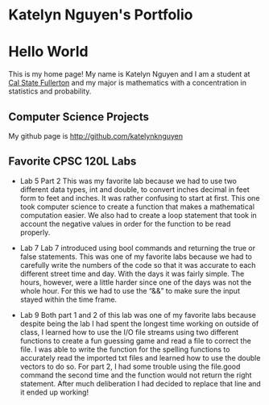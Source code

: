 # Katelyn Nguyen's Portfolio
# Hello World
This is my home page! My name is Katelyn Nguyen and I am a student at  [Cal State Fullerton](http://www.fullerton.edu/) and my major is mathematics with a concentration in statistics and probability.

## Computer Science Projects
My github page is  http://github.com/katelynknguyen

## Favorite CPSC 120L Labs
* Lab 5 Part 2
This was my favorite lab because we had to use two different data types, int and double, to convert inches decimal in feet form to feet and inches. It was rather confusing to start at first. This one took computer science to create a function that makes a mathematical computation easier. We also had to create a loop statement that took in account the negative values in order for the function to be read properly.

* Lab 7
Lab 7 introduced using bool commands and returning the true or false statements. This was one of my favorite labs because we had to carefully write the numbers of the code so that it was accurate to each different street time and day. With the days it was fairly simple. The hours, however, were a little harder since one of the days was not the whole hour. For this we had to use the “&&” to make sure the input stayed within the time frame.

* Lab 9
Both part 1 and 2 of this lab was one of my favorite labs because despite being the lab I had spent the longest time working on outside of class, I learned how to use the I/O file streams using two different functions to create a fun guessing game and read a file to correct the file. I was able to write the function for the spelling functions to accurately read the imported txt files and learned how to use the double vectors to do so. For part 2, I had some trouble using the file.good command the second time and the function would not return the right statement. After much deliberation I had decided to replace that line and it ended up working!
